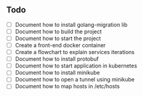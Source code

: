 ## Todo

- [ ] Document how to install golang-migration lib
- [ ] Document how to build the project
- [ ] Document how to start the project
- [ ] Create a front-end docker container
- [ ] Create a flowchart to explain services iterations
- [ ] Document how to install protobuf
- [ ] Document how to start application in kubernetes
- [ ] Document how to install minikube
- [ ] Document how to open a tunnel using minikube
- [ ] Document how to map hosts in /etc/hosts
